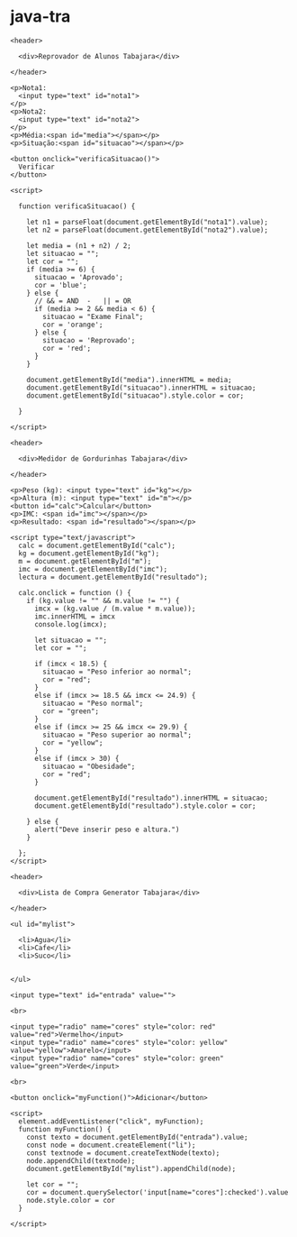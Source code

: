 # java-tra
<!DOCTYPE html>
<html lang="">

<head>
  <meta charset="utf-8">
  <title>Trabalho Javascript</title>

  <link rel="stylesheet" href="style.css">
</head>

<body>

  <section>

    <header>

      <div>Reprovador de Alunos Tabajara</div>

    </header>

    <p>Nota1:
      <input type="text" id="nota1">
    </p>
    <p>Nota2:
      <input type="text" id="nota2">
    </p>
    <p>Média:<span id="media"></span></p>
    <p>Situação:<span id="situacao"></span></p>

    <button onclick="verificaSituacao()">
      Verificar
    </button>

    <script>

      function verificaSituacao() {

        let n1 = parseFloat(document.getElementById("nota1").value);
        let n2 = parseFloat(document.getElementById("nota2").value);

        let media = (n1 + n2) / 2;
        let situacao = "";
        let cor = "";
        if (media >= 6) {
          situacao = 'Aprovado';
          cor = 'blue';
        } else {
          // && = AND  -   || = OR
          if (media >= 2 && media < 6) {
            situacao = "Exame Final";
            cor = 'orange';
          } else {
            situacao = 'Reprovado';
            cor = 'red';
          }
        }

        document.getElementById("media").innerHTML = media;
        document.getElementById("situacao").innerHTML = situacao;
        document.getElementById("situacao").style.color = cor;

      }

    </script>

  </section>

  <section>

    <header>

      <div>Medidor de Gordurinhas Tabajara</div>

    </header>

    <p>Peso (kg): <input type="text" id="kg"></p>
    <p>Altura (m): <input type="text" id="m"></p>
    <button id="calc">Calcular</button>
    <p>IMC: <span id="imc"></span></p>
    <p>Resultado: <span id="resultado"></span></p>

    <script type="text/javascript">
      calc = document.getElementById("calc");
      kg = document.getElementById("kg");
      m = document.getElementById("m");
      imc = document.getElementById("imc");
      lectura = document.getElementById("resultado");

      calc.onclick = function () {
        if (kg.value != "" && m.value != "") {
          imcx = (kg.value / (m.value * m.value));
          imc.innerHTML = imcx
          console.log(imcx);

          let situacao = "";
          let cor = "";

          if (imcx < 18.5) {
            situacao = "Peso inferior ao normal";
            cor = "red";
          }
          else if (imcx >= 18.5 && imcx <= 24.9) {
            situacao = "Peso normal";
            cor = "green";
          }
          else if (imcx >= 25 && imcx <= 29.9) {
            situacao = "Peso superior ao normal";
            cor = "yellow";
          }
          else if (imcx > 30) {
            situacao = "Obesidade";
            cor = "red";
          }

          document.getElementById("resultado").innerHTML = situacao;
          document.getElementById("resultado").style.color = cor;

        } else {
          alert("Deve inserir peso e altura.")
        }

      };
    </script>

  </section>

  <section>

    <header>

      <div>Lista de Compra Generator Tabajara</div>

    </header>

    <ul id="mylist">

      <li>Agua</li>
      <li>Cafe</li>
      <li>Suco</li>


    </ul>

    <input type="text" id="entrada" value="">

    <br>

    <input type="radio" name="cores" style="color: red" value="red">Vermelho</input>
    <input type="radio" name="cores" style="color: yellow" value="yellow">Amarelo</input>
    <input type="radio" name="cores" style="color: green" value="green">Verde</input>

    <br>

    <button onclick="myFunction()">Adicionar</button>

    <script>
      element.addEventListener("click", myFunction);
      function myFunction() {
        const texto = document.getElementById("entrada").value;
        const node = document.createElement("li");
        const textnode = document.createTextNode(texto);
        node.appendChild(textnode);
        document.getElementById("mylist").appendChild(node);

        let cor = "";
        cor = document.querySelector('input[name="cores"]:checked').value
        node.style.color = cor
      }

    </script>

  </section>

  <footer></footer>
</body>

</html>
